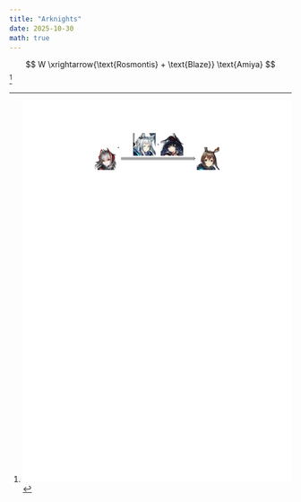 ```yaml
---
title: "Arknights"
date: 2025-10-30
math: true
---
```


$$ W \xrightarrow{\text{Rosmontis} + \text{Blaze}} \text{Amiya} $$ [^w-amiya]

[^w-amiya]: ![w---amiya.svg](images/moe/arknights/w---amiya.svg)